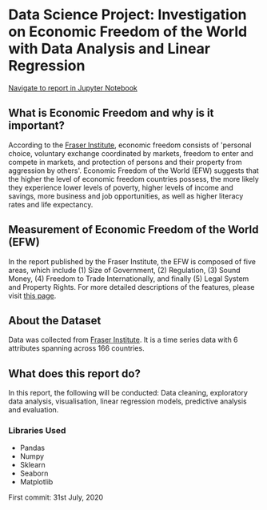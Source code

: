 # Data Science Project: Investigation on Economic Freedom of the World with Data Analysis and Linear Regression

[Navigate to report in Jupyter Notebook](https://github.com/pymche/Data-Science-Economic-Freedom/blob/master/Economic%20Freedom%20Data%20Analysis.ipynb)

## What is Economic Freedom and why is it important?

According to the [Fraser Institute](https://www.fraserinstitute.org/), economic freedom consists of 'personal choice, voluntary exchange coordinated by markets, freedom to enter and compete in markets, and protection of persons and their property from aggression by others'. Economic Freedom of the World (EFW) suggests that the higher the level of economic freedom countries possess, the more likely they experience lower levels of poverty, higher levels of income and savings, more business and job opportunities, as well as higher literacy rates and life expectancy.

## Measurement of Economic Freedom of the World (EFW)

In the report published by the Fraser Institute, the EFW is composed of five areas, which include (1) Size of Government, (2) Regulation, (3) Sound Money, (4) Freedom to Trade Internationally, and finally (5) Legal System and Property Rights. For more detailed descriptions of the features, please visit [this page](https://www.fraserinstitute.org/economic-freedom/approach). 

## About the Dataset

Data was collected from [Fraser Institute](https://www.fraserinstitute.org/). It is a time series data with 6 attributes spanning across 166 countries. 

## What does this report do?

In this report, the following will be conducted: Data cleaning, exploratory data analysis, visualisation, linear regression models, predictive analysis and evaluation.

### Libraries Used

* Pandas
* Numpy
* Sklearn
* Seaborn
* Matplotlib


First commit: 31st July, 2020
